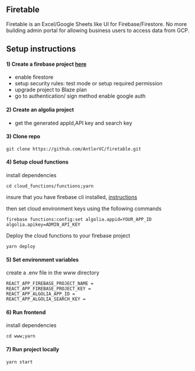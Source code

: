 ## Firetable

Firetable is an Excel/Google Sheets like UI for Firebase/Firestore. No more building admin portal for allowing business users to access data from GCP.

## Setup instructions

#### 1) Create a firebase project [here](https://console.firebase.google.com/u/0/)

- enable firestore
- setup security rules: test mode or setup required permission
- upgrade project to Blaze plan
- go to authentication/ sign method enable google auth


#### 2) Create an algolia project

- get the generated appId,API key and search key

#### 3) Clone repo

```
git clone https://github.com/AntlerVC/firetable.git
```

#### 4) Setup cloud functions

install dependencies

```
cd cloud_functions/functions;yarn
```

insure that you have firebase cli installed, [instructions](https://firebase.google.com/docs/cli)

then set cloud environment keys using the following commands

```
firebase functions:config:set algolia.appid=YOUR_APP_ID algolia.apikey=ADMIN_API_KEY
```

Deploy the cloud functions to your firebase project

```
yarn deploy
```

#### 5) Set environment variables


create a .env file in the www directory


```
REACT_APP_FIREBASE_PROJECT_NAME =
REACT_APP_FIREBASE_PROJECT_KEY =
REACT_APP_ALGOLIA_APP_ID =
REACT_APP_ALGOLIA_SEARCH_KEY =
```

#### 6) Run frontend

install dependencies

```
cd www;yarn
```

#### 7) Run project locally

```
yarn start
```
